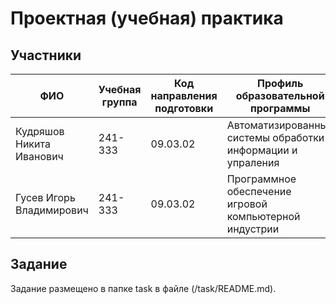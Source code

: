 # Проектная (учебная) практика
## Участники
|           ФИО            |   Учебная группа   | Код направления подготовки | Профиль образовательной программы |
|--------------------------|--------------------|----------------------------|-----------------------------------|
| Кудряшов Никита Иванович | 241-333 | 09.03.02 | Автоматизированные системы обработки информации и упраления |
| Гусев Игорь Владимирович | 241-333 | 09.03.02 | Программное обеспечение игровой компьютерной индустрии |
## Задание
Задание размещено в папке task в файле (/task/README.md).
